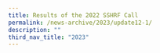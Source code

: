 ```yaml
---
title: Results of the 2022 SSHRF Call
permalink: /news-archive/2023/update12-1/
description: ""
third_nav_title: "2023"
---
```

